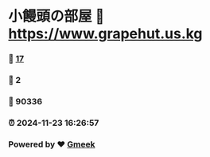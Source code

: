 # 小饅頭の部屋 :link: https://www.grapehut.us.kg 
### :page_facing_up: [17](https://www.grapehut.us.kg/tag.html) 
### :speech_balloon: 2 
### :hibiscus: 90336 
### :alarm_clock: 2024-11-23 16:26:57 
### Powered by :heart: [Gmeek](https://github.com/Meekdai/Gmeek)

